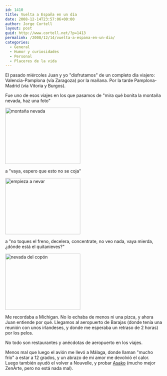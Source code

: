 ```yaml
---
id: 1410
title: Vuelta a España en un día
date: 2008-12-14T23:57:06+00:00
author: Jorge Cortell
layout: post
guid: http://www.cortell.net/?p=1413
permalink: /2008/12/14/vuelta-a-espana-en-un-dia/
categories:
  - General
  - Humor y curiosidades
  - Personal
  - Placeres de la vida
---
```

El pasado miércoles Juan y yo "disfrutamos" de un completo día viajero: Valencia-Pamplona (vía Zaragoza) por la mañana. Por la tarde Pamplona-Madrid (vía Vitoria y Burgos).

Fue uno de esos viajes en los que pasamos de "mira qué bonita la montaña nevada, haz una foto"

<img src="http://farm4.static.flickr.com/3240/3105933034_b54fee38e2_m.jpg" alt="montaña nevada" width="240" height="180" />

a "vaya, espero que esto no se coja"

<img src="http://farm4.static.flickr.com/3262/3105102719_940c5deced_m.jpg" alt="empieza a nevar" width="240" height="180" />

a "no toques el freno, decelera, concentrate, no veo nada, vaya mierda, ¿dónde está el quitanieves?"

<img src="http://farm4.static.flickr.com/3097/3105108773_e0565d0b1b_m.jpg" alt="nevada del copón" width="240" height="180" />

Me recordaba a Michigan. No lo echaba de menos ni una pizca, y ahora Juan entiende por qué. Llegamos al aeropuerto de Barajas (donde tenía una reunión con unos irlandeses, y donde me esperaba un retraso de 2 horas) por los pelos.

No todo son restaurantes y anécdotas de aeropuerto en los viajes.

Menos mal que luego el avión me llevó a Málaga, donde llaman "mucho frío" a estar a 12 grados, y un abrazo de mi amor me devolvió el calor. Luego también ayudó el volver a Nouvelle, y probar <a title="http://www.restauranteasako.com/" href="http://www.restauranteasako.com/" target="_blank">Asako</a> (mucho mejor ZenArte, pero no está nada mal).